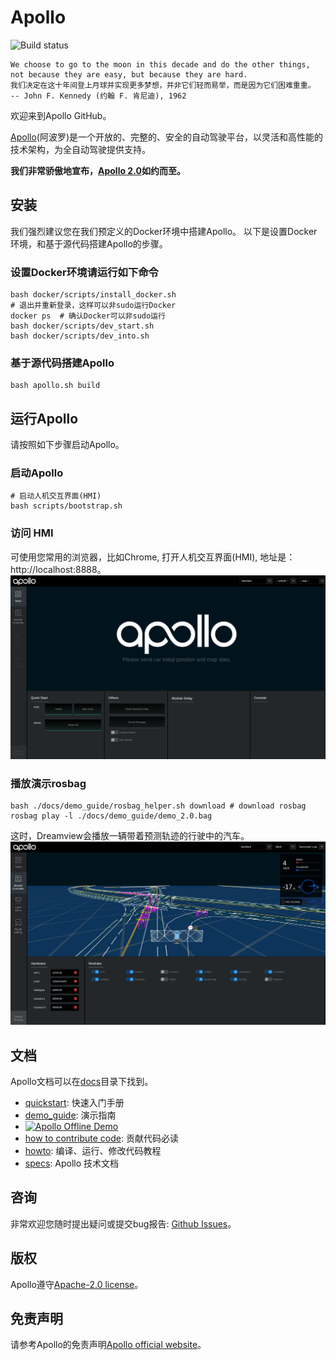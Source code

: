 # Apollo

![Build status](https://api.travis-ci.org/ApolloAuto/apollo.svg?branch=master)

```
We choose to go to the moon in this decade and do the other things,
not because they are easy, but because they are hard.
我们决定在这十年间登上月球并实现更多梦想，并非它们轻而易举，而是因为它们困难重重。
-- John F. Kennedy (约翰 F. 肯尼迪), 1962
```

欢迎来到Apollo GitHub。

[Apollo](http://apollo.auto)(阿波罗)是一个开放的、完整的、安全的自动驾驶平台，以灵活和高性能的技术架构，为全自动驾驶提供支持。

**我们非常骄傲地宣布，[Apollo 2.0](https://github.com/ApolloAuto/apollo/releases/tag/v2.0.0)如约而至。**

## 安装

我们强烈建议您在我们预定义的Docker环境中搭建Apollo。
以下是设置Docker环境，和基于源代码搭建Apollo的步骤。

### 设置Docker环境请运行如下命令

```
bash docker/scripts/install_docker.sh
# 退出并重新登录，这样可以非sudo运行Docker
docker ps  # 确认Docker可以非sudo运行
bash docker/scripts/dev_start.sh
bash docker/scripts/dev_into.sh
```

### 基于源代码搭建Apollo

```
bash apollo.sh build
```

## 运行Apollo
请按照如下步骤启动Apollo。
### 启动Apollo
```
# 启动人机交互界面(HMI)
bash scripts/bootstrap.sh
```
### 访问 HMI
可使用您常用的浏览器，比如Chrome, 打开人机交互界面(HMI), 地址是：http://localhost:8888。
![Enable bootstrap](docs/demo_guide/images/apollo_bootstrap_screen.png)

### 播放演示rosbag
```
bash ./docs/demo_guide/rosbag_helper.sh download # download rosbag
rosbag play -l ./docs/demo_guide/demo_2.0.bag
```

这时，Dreamview会播放一辆带着预测轨迹的行驶中的汽车。
![Dreamview with Trajectory](docs/demo_guide/images/dv_trajectory.png)

## 文档
Apollo文档可以在[docs](https://github.com/ApolloAuto/apollo/blob/master/docs/)目录下找到。
   * [quickstart](https://github.com/ApolloAuto/apollo/blob/master/docs/quickstart/): 快速入门手册
   * [demo_guide](https://github.com/ApolloAuto/apollo/blob/master/docs/demo_guide/): 演示指南
   * [![Apollo Offline Demo](https://img.youtube.com/vi/Q4BawiLWl8c/0.jpg)](https://www.youtube.com/watch?v=Q4BawiLWl8c)
   * [how to contribute code](https://github.com/ApolloAuto/apollo/blob/master/CONTRIBUTING.md): 贡献代码必读
   * [howto](https://github.com/ApolloAuto/apollo/blob/master/docs/howto/): 编译、运行、修改代码教程
   * [specs](https://github.com/ApolloAuto/apollo/blob/master/docs/specs/): Apollo 技术文档

## 咨询

非常欢迎您随时提出疑问或提交bug报告: [Github Issues](https://github.com/ApolloAuto/apollo/issues)。

## 版权
Apollo遵守[Apache-2.0 license](LICENSE)。

## 免责声明
请参考Apollo的免责声明[Apollo official website](http://apollo.auto/docs/disclaimer_cn.html)。
